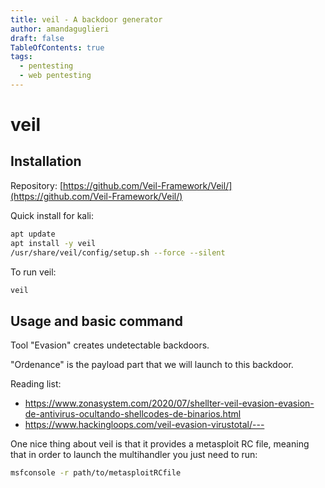 ```yaml
---
title: veil - A backdoor generator
author: amandaguglieri
draft: false
TableOfContents: true
tags:
  - pentesting
  - web pentesting
---
```


# veil

## Installation

Repository: [https://github.com/Veil-Framework/Veil/](https://github.com/Veil-Framework/Veil/)


Quick install for kali:

```bash
apt update
apt install -y veil
/usr/share/veil/config/setup.sh --force --silent
```


To run veil:

```bash
veil
```

## Usage and basic command


Tool "Evasion" creates undetectable backdoors.

"Ordenance" is the payload part that we will launch to this backdoor.

Reading list:

* https://www.zonasystem.com/2020/07/shellter-veil-evasion-evasion-de-antivirus-ocultando-shellcodes-de-binarios.html
* https://www.hackingloops.com/veil-evasion-virustotal/---


One nice thing about veil is that it provides a metasploit RC file, meaning that in order to launch the multihandler you just need to run:

```bash
msfconsole -r path/to/metasploitRCfile
```
